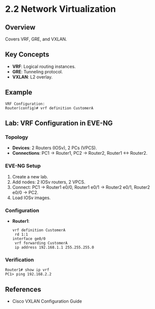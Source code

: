 # 2.2 Network Virtualization

## Overview
Covers VRF, GRE, and VXLAN.

## Key Concepts
- **VRF**: Logical routing instances.
- **GRE**: Tunneling protocol.
- **VXLAN**: L2 overlay.

## Example
```text
VRF Configuration:
Router(config)# vrf definition CustomerA
```

## Lab: VRF Configuration in EVE-NG
### Topology
- **Devices**: 2 Routers (IOSv), 2 PCs (VPCS).
- **Connections**: PC1 -> Router1, PC2 -> Router2, Router1 <-> Router2.

### EVE-NG Setup
1. Create a new lab.
2. Add nodes: 2 IOSv routers, 2 VPCS.
3. Connect: PC1 -> Router1 e0/0, Router1 e0/1 -> Router2 e0/1, Router2 e0/0 -> PC2.
4. Load IOSv images.

### Configuration
- **Router1**:
  ```text
  vrf definition CustomerA
   rd 1:1
  interface ge0/0
   vrf forwarding CustomerA
   ip address 192.168.1.1 255.255.255.0
  ```

### Verification
```text
Router1# show ip vrf
PC1> ping 192.168.2.2
```

## References
- Cisco VXLAN Configuration Guide
